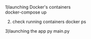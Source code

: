 1)launching Docker's containers  
docker-compose up

2) check running containers
docker ps

3)launching the app
py main.py